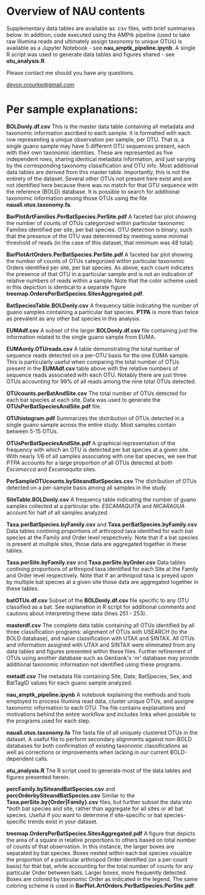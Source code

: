 # Overview of NAU contents

Supplementary data tables are available as .csv files, with brief summaries below. In addition, code executed using the AMPtk pipeline (used to take raw Illumina reads and ultimately assign taxonomy to unique OTUs) is available as a Jupyter Notebook - see **nau_amptk_pipeline.ipynb**. A single R script was used to generate data tables and figures shared - see **otu_analysis.R**.  

Please contact me should you have any questions.

devon.orourke@gmail.com

# Per sample explanations:

**BOLDonly.df.csv**
This is the master data table containing all metadata and taxonomic information ascribed to each sample. It is formatted with each row representing a unique observation per sample, per OTU. That is, a single guano sample may have 5 different OTU sequences present, each with their own taxonomic identities. These are represented as five independent rows, sharing identical metadata information, and just varying by the corresponding taxonomy classification and OTU info. Most additional data tables are derived from this master table. Importantly, this is not the entirety of the dataset. Several other OTUs not present here exist and are not identified here because there was no match for that OTU sequence with the reference (BOLD) database. It is possible to search for additional taxonomic information among those OTUs using the file **nauall.otus.taxonomy.fa**.  

**BarPlotArtFamilies.PerBatSpecies.PerSite.pdf**
A faceted bar plot showing the number of counts of OTUs categorized within particular taxonomic Families identified per site, per bat species. OTU detection is binary, such that the presence of the OTU was determined by meeting some minimal threshold of reads (in the case of this dataset, that minimum was 48 total).

**BarPlotArtOrders.PerBatSpecies.PerSite.pdf**
A faceted bar plot showing the number of counts of OTUs categorized within particular taxonomic Orders identified per site, per bat species. As above, each count indicates the presence of that OTU in a particular sample and is not an indication of relative numbers of reads within a sample. Note that the color scheme used in this depiction is identical to a separate figure **treemap.OrdersPerBatSpecies.SitesAggregated.pdf**.

**BatSpeciesTable.BOLDonly.csv**
A frequency table indicating the number of guano samples containing a particular bat species. **PTPA** is more than twice as prevalent as any other bat species in this analysis.

**EUMAdf.csv**
A subset of the larger **BOLDonly.df.csv** file containing just the information related to the single guano sample from EUMA.

**EUMAonly.OTUreads.csv**
A table demonstrating the total number of sequence reads detected on a per-OTU basis for the one EUMA sample. This is particularly useful when comparing the total number of OTUs present in the **EUMAdf.csv** table above with the relative numbers of sequence reads associated with each OTU. Notably there are just three OTUs accounting for 99% of all reads among the nine total OTUs detected.

**OTUcounts.perBatAndSite.csv**
The total number of OTUs detected for each bat species at each site. Data was used to generate the **OTUsPerBatSpeciesAndSite.pdf** file.

**OTUhistogram.pdf**
Summarizes the distribution of OTUs detected in a single guano sample across the entire study. Most samples contain between 5-15 OTUs.

**OTUsPerBatSpeciesAndSite.pdf**
A graphical representation of the frequency with which an OTU is detected per bat species at a given site. With nearly 1/6 of all samples associating with one bat species, we see that *PTPA* accounts for a large proportion of all OTUs detected at both *Escamecca* and *Escamaquita* sites.

**PerSampleOTUcounts.bySiteandBatSpecies.csv**
The distribution of OTUs detected on a per-sample basis among all samples in the study.

**SiteTable.BOLDonly.csv**
A frequency table indicating the number of guano samples collected at a particular site. *ESCAMAQUITA* and *NICARAGUA* account for half of all samples analyzed.  

**Taxa.perBatSpecies.byFamily.csv** and **Taxa.perBatSpecies.byFamily.csv**
Data tables contining proportions of arthropod taxa identified for each bat species at the Family and Order level respectively. Note that if a bat species is present at multiple sites, those data are aggregated together in these tables.

**Taxa.perSite.byFamily.csv** and **Taxa.perSite.byOrder.csv**
Data tables contining proportions of arthropod taxa identified for each Site at the Family and Order level respectively. Note that if an arthropod taxa is preyed upon by multiple bat species at a given site those data are aggregated together in these tables.  

**batOTUs.df.csv**
Subset of the **BOLDonly.df.csv** file specific to any OTU classified as a bat. See explanation in R script for additional comments and cautions about interpreting these data (lines 251 - 253).

**masterdf.csv**
The complete data table containing all OTUs identified by all three classification programs: alignment of OTUs with USEARCH (to the BOLD database), and naive classification with UTAX and SINTAX. All OTUs and information assigned with UTAX and SINTAX were eliminated from any data tables and figures presented within these files. Further refinement of OTUs using another database such as Genbank's 'nr' database may provide additional taxonomic information not identified using these programs.  

**metadf.csv**
The metadata file containing Site, Date, BatSpecies, Sex, and BatTagID values for each guano sample analyzed.  

**nau_amptk_pipeline.ipynb**
A notebook explaining the methods and tools employed to process Illumina read data, cluster unique OTUs, and assigne taxonomic information to each OTU. The file contains explanations and motivations behind the entire workflow and includes links when possible to the programs used for each step.  

**nauall.otus.taxonomy.fa**
The fasta file of all uniquely clustered OTUs in the dataset. A useful file to perform secondary alignments against non-BOLD databases for both confirmation of existing taxonomic classifications as well as corrections or improvements when lacking in our current BOLD-dependent calls.  

**otu_analysis.R**
The R script used to generate most of the data tables and figures presented herein.  

**percFamily.bySiteandBatSpecies.csv** and **percOrderbySiteandBatSpecies.csv**
Similar to the **Taxa.perSite.by{Order|Family}.csv** files, but further subset the data into *both bat species and site, rather than aggregate for all sites or all bat species. Useful if you want to determine if site-specific or bat species-specific trends exist in your dataset.  

**treemap.OrdersPerBatSpecies.SitesAggregated.pdf**
A figure that depicts the area of a square in relative proportions to others based on total number of counts of that observation. In this instance, the larger boxes are separated by bat species. Boxes nested within each bat species visualize the proportion of a particular arthropod Order identified (on a per-count basis) for that bat, while accounting for the total number of counts for any particular Order between bats. Larger boxes, more frequently detected. Boxes are colored by taxonomic Order as indicated in the legend. The same coloring scheme is used in **BarPlot.ArtOrders.PerBatSpecies.PerSite.pdf**.
